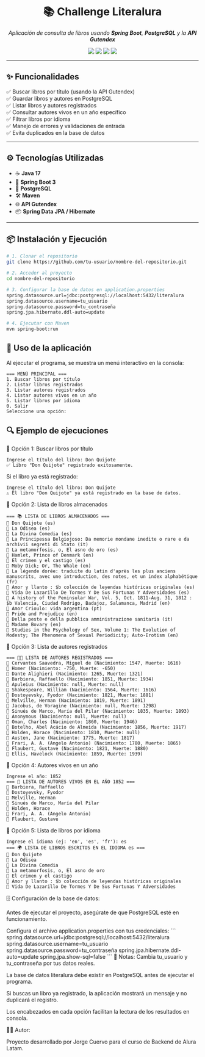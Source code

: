 <h1 align="center">📚 Challenge Literalura</h1>

<p align="center">
  <em>Aplicación de consulta de libros usando <b>Spring Boot</b>, <b>PostgreSQL</b> y la <b>API Gutendex</b></em>
</p>

<p align="center">
  <img src="https://img.shields.io/badge/Java-17-orange?style=for-the-badge&logo=java" />
  <img src="https://img.shields.io/badge/Spring_Boot-3-green?style=for-the-badge&logo=springboot" />
  <img src="https://img.shields.io/badge/PostgreSQL-15-blue?style=for-the-badge&logo=postgresql" />
  <img src="https://img.shields.io/badge/Maven-Build-red?style=for-the-badge&logo=apachemaven" />
</p>

---

## ✨ Funcionalidades

✅ Buscar libros por título (usando la API Gutendex)  
✅ Guardar libros y autores en PostgreSQL  
✅ Listar libros y autores registrados  
✅ Consultar autores vivos en un año específico  
✅ Filtrar libros por idioma  
✅ Manejo de errores y validaciones de entrada  
✅ Evita duplicados en la base de datos  

---

## ⚙️ Tecnologías Utilizadas

- ☕ **Java 17**
- 🍃 **Spring Boot 3**
- 🐘 **PostgreSQL**
- 🛠️ **Maven**
- 🌐 **API Gutendex**
- 📦 **Spring Data JPA / Hibernate**

---

## 📦 Instalación y Ejecución

```bash
# 1. Clonar el repositorio
git clone https://github.com/tu-usuario/nombre-del-repositorio.git

# 2. Acceder al proyecto
cd nombre-del-repositorio

# 3. Configurar la base de datos en application.properties
spring.datasource.url=jdbc:postgresql://localhost:5432/literalura
spring.datasource.username=tu_usuario
spring.datasource.password=tu_contraseña
spring.jpa.hibernate.ddl-auto=update

# 4. Ejecutar con Maven
mvn spring-boot:run
```

## 📖 Uso de la aplicación

Al ejecutar el programa, se muestra un menú interactivo en la consola:

```plaintext
=== MENÚ PRINCIPAL ===
1. Buscar libros por título
2. Listar libros registrados
3. Listar autores registrados
4. Listar autores vivos en un año
5. Listar libros por idioma
0. Salir
Seleccione una opción:
```

## 🔍 Ejemplo de ejecuciones
📌 Opción 1: Buscar libros por título
```
Ingrese el título del libro: Don Quijote
✅ Libro "Don Quijote" registrado exitosamente.
```
Si el libro ya está registrado:
```
Ingrese el título del libro: Don Quijote
⚠️ El libro "Don Quijote" ya está registrado en la base de datos.
```
📌 Opción 2: Lista de libros almacenados
```
=== 📚 LISTA DE LIBROS ALMACENADOS === 
📘 Don Quijote (es)
📘 La Odisea (es)
📘 La Divina Comedia (es)
📘 La Principessa Belgiojoso: Da memorie mondane inedite o rare e da archivii segreti di Stato (it)
📘 La metamorfosis, o, El asno de oro (es)
📘 Hamlet, Prince of Denmark (en)
📘 El crimen y el castigo (es)
📘 Moby Dick; Or, The Whale (en)
📘 La légende dorée: traduite du latin d'après les plus anciens manuscrits, avec une introduction, des notes, et un index alphabétique (fr)
📘 Amor y llanto : $b colección de leyendas históricas originales (es)
📘 Vida De Lazarillo De Tormes Y De Sus Fortunas Y Adversidades (es)
📘 A history of the Peninsular War, Vol. 5, Oct. 1811-Aug. 31, 1812 : $b Valencia, Ciudad Rodrigo, Badajoz, Salamanca, Madrid (en)
📘 Amor Crioulo: vida argentina (pt)
📘 Pride and Prejudice (en)
📘 Della peste e della pubblica amministrazione sanitaria (it)
📘 Madame Bovary (en)
📘 Studies in the Psychology of Sex, Volume 1: The Evolution of Modesty; The Phenomena of Sexual Periodicity; Auto-Erotism (en)
```
📌 Opción 3: Lista de autores registrados
```
=== 👩‍💼 LISTA DE AUTORES REGISTRADOS === 
👤 Cervantes Saavedra, Miguel de (Nacimiento: 1547, Muerte: 1616)
👤 Homer (Nacimiento: -750, Muerte: -650)
👤 Dante Alighieri (Nacimiento: 1265, Muerte: 1321)
👤 Barbiera, Raffaello (Nacimiento: 1851, Muerte: 1934)
👤 Apuleius (Nacimiento: null, Muerte: null)
👤 Shakespeare, William (Nacimiento: 1564, Muerte: 1616)
👤 Dostoyevsky, Fyodor (Nacimiento: 1821, Muerte: 1881)
👤 Melville, Herman (Nacimiento: 1819, Muerte: 1891)
👤 Jacobus, de Voragine (Nacimiento: null, Muerte: 1298)
👤 Sinués de Marco, María del Pilar (Nacimiento: 1835, Muerte: 1893)
👤 Anonymous (Nacimiento: null, Muerte: null)
👤 Oman, Charles (Nacimiento: 1860, Muerte: 1946)
👤 Botelho, Abel Acácio de Almeida (Nacimiento: 1856, Muerte: 1917)
👤 Holden, Horace (Nacimiento: 1810, Muerte: null)
👤 Austen, Jane (Nacimiento: 1775, Muerte: 1817)
👤 Frari, A. A. (Angelo Antonio) (Nacimiento: 1780, Muerte: 1865)
👤 Flaubert, Gustave (Nacimiento: 1821, Muerte: 1880)
👤 Ellis, Havelock (Nacimiento: 1859, Muerte: 1939)
```
📌 Opción 4: Autores vivos en un año
```
Ingrese el año: 1852
=== 📅 LISTA DE AUTORES VIVOS EN EL AÑO 1852 === 
👤 Barbiera, Raffaello
👤 Dostoyevsky, Fyodor
👤 Melville, Herman
👤 Sinués de Marco, María del Pilar
👤 Holden, Horace
👤 Frari, A. A. (Angelo Antonio)
👤 Flaubert, Gustave
```
📌 Opción 5: Lista de libros por idioma
```
Ingrese el idioma (ej: 'en', 'es', 'fr'): es
=== 🌍 LISTA DE LIBROS ESCRITOS EN EL IDIOMA es === 
📘 Don Quijote
📘 La Odisea
📘 La Divina Comedia
📘 La metamorfosis, o, El asno de oro
📘 El crimen y el castigo
📘 Amor y llanto : $b colección de leyendas históricas originales
📘 Vida De Lazarillo De Tormes Y De Sus Fortunas Y Adversidades
```
🗄️ Configuración de la base de datos:
<p>Antes de ejecutar el proyecto, asegúrate de que PostgreSQL esté en funcionamiento.</p>
Configura el archivo application.properties con tus credenciales:
```
spring.datasource.url=jdbc:postgresql://localhost:5432/literalura
spring.datasource.username=tu_usuario
spring.datasource.password=tu_contraseña
spring.jpa.hibernate.ddl-auto=update
spring.jpa.show-sql=false
```
📝 Notas:
Cambia tu_usuario y tu_contraseña por tus datos reales.

La base de datos literalura debe existir en PostgreSQL antes de ejecutar el programa.

Si buscas un libro ya registrado, la aplicación mostrará un mensaje y no duplicará el registro.

Los encabezados en cada opción facilitan la lectura de los resultados en consola.


👨‍💻 Autor:
<p>Proyecto desarrollado por Jorge Cuervo para el curso de Backend de Alura Latam.</p>









